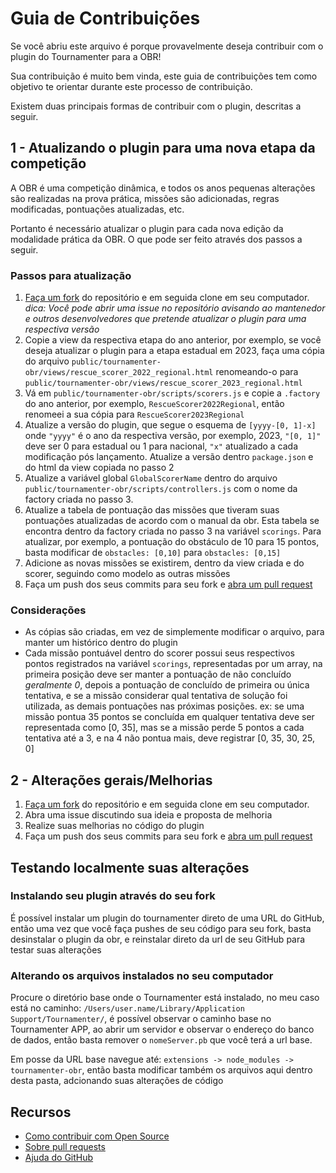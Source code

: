 # Guia de Contribuições

Se você abriu este arquivo é porque provavelmente deseja contribuir com o plugin do Tournamenter para a OBR! 

Sua contribuição é muito bem vinda, este guia de contribuições tem como objetivo te orientar durante este processo de contribuição.

Existem duas principais formas de contribuir com o plugin, descritas a seguir.

## 1 - Atualizando o plugin para uma nova etapa da competição

A OBR é uma competição dinâmica, e todos os anos pequenas alterações são realizadas na prova prática, missões são adicionadas, regras modificadas, pontuações atualizadas, etc.

Portanto é necessário atualizar o plugin para cada nova edição da modalidade prática da OBR. O que pode ser feito através dos passos a seguir.

### Passos para atualização
1. [Faça um fork](https://github.com/ivanseidel/tournamenter-obr/fork) do repositório e em seguida clone em seu computador. *dica: Você pode abrir uma issue no repositório avisando ao mantenedor e outros desenvolvedores que pretende atualizar o plugin para uma respectiva versão* 
2. Copie a view da respectiva etapa do ano anterior, por exemplo, se você deseja atualizar o plugin para a etapa estadual em 2023, faça uma cópia do arquivo `public/tournamenter-obr/views/rescue_scorer_2022_regional.html` renomeando-o para `public/tournamenter-obr/views/rescue_scorer_2023_regional.html`
3. Vá em `public/tournamenter-obr/scripts/scorers.js` e copie a `.factory` do ano anterior, por exemplo, `RescueScorer2022Regional`, então renomeei a sua cópia para `RescueScorer2023Regional`
4. Atualize a versão do plugin, que segue o esquema de `[yyyy-[0, 1]-x]` onde `"yyyy"` é o ano da respectiva versão, por exemplo, 2023, `"[0, 1]"` deve ser 0 para estadual ou 1 para nacional, `"x"` atualizado a cada modificação pós lançamento. Atualize a versão dentro `package.json` e do html da view copiada no passo 2
5. Atualize a variável global `GlobalScorerName` dentro do arquivo `public/tournamenter-obr/scripts/controllers.js` com o nome da factory criada no passo 3.
6. Atualize a tabela de pontuação das missões que tiveram suas pontuações atualizadas de acordo com o manual da obr. Esta tabela se encontra dentro da factory criada no passo 3 na variável `scorings`. Para atualizar, por exemplo, a pontuação do obstáculo de 10 para 15 pontos, basta modificar de `obstacles: [0,10]` para `obstacles: [0,15]`
7. Adicione as novas missões se existirem, dentro da view criada e do scorer, seguindo como modelo as outras missões
8. Faça um push dos seus commits para seu fork e [abra um pull request](https://github.com/ivanseidel/tournamenter-obr/compare)

### Considerações

- As cópias são criadas, em vez de simplemente modificar o arquivo, para manter um histórico dentro do plugin
- Cada missão pontuável dentro do scorer possui seus respectivos pontos registrados na variável `scorings`, representadas por um array, na primeira posição deve ser manter a pontuação de não concluído *geralmente 0*, depois a pontuação de concluído de primeira ou única tentativa, e se a missão considerar qual tentativa de solução foi utilizada, as demais pontuações nas próximas posições.
ex: se uma missão pontua 35 pontos se concluída em qualquer tentativa deve ser representada como [0, 35], mas se a missão perde 5 pontos a cada tentativa até a 3, e na 4 não pontua mais, deve registrar [0, 35, 30, 25, 0]

## 2 - Alterações gerais/Melhorias

1. [Faça um fork](https://github.com/ivanseidel/tournamenter-obr/fork) do repositório e em seguida clone em seu computador.
2. Abra uma issue discutindo sua ideia e proposta de melhoria
3. Realize suas melhorias no código do plugin
4. Faça um push dos seus commits para seu fork e [abra um pull request](https://github.com/ivanseidel/tournamenter-obr/compare)

## Testando localmente suas alterações

### Instalando seu plugin através do seu fork

É possível instalar um plugin do tournamenter direto de uma URL do GitHub, então uma vez que você faça pushes de seu código para seu fork, basta desinstalar o plugin da obr, e reinstalar direto da url de seu GitHub para testar suas alterações

### Alterando os arquivos instalados no seu computador

Procure o diretório base onde o Tournamenter está instalado, no meu caso está no caminho: `/Users/user.name/Library/Application Support/Tournamenter/`, é possível observar o caminho base no Tournamenter APP, ao abrir um servidor e observar o endereço do banco de dados, então basta remover o `nomeServer.pb` que você terá a url base.

Em posse da URL base navegue até: `extensions -> node_modules -> tournamenter-obr`, então basta modificar também os arquivos aqui dentro desta pasta, adcionando suas alterações de código



## Recursos

- [Como contribuir com Open Source](https://opensource.guide/how-to-contribute/)
- [Sobre pull requests](https://help.github.com/articles/about-pull-requests/)
- [Ajuda do GitHub](https://help.github.com)
